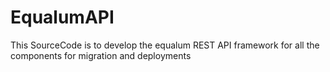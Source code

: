 # EqualumAPI
This SourceCode is to develop the equalum REST API framework for all the components for migration and deployments
